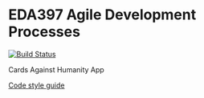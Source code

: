 # EDA397 Agile Development Processes

[![Build Status](https://travis-ci.org/mlonn/EDA397-Team-9.svg?branch=master)](https://travis-ci.org/mlonn/EDA397-Team-9)

Cards Against Humanity App

[Code style guide](http://source.android.com/source/code-style.html)



